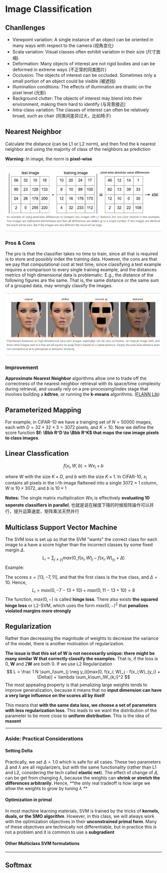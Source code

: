 # Image Classification

## Chanllenges

* Viewpoint variation: A single instance of an object can be oriented in many ways with respect to the camera (视角变化)
* Scala variation: Visual classes often exhibit variation in their size (尺寸放缩)
* Deformation: Many objects of interest are not rigid bodies and can be deformed in extreme ways (不正常的同类图片)
* Occlusion: The objects of interest can be occluded. Sometimes only a small portion of an object could be visible (被遮挡)
* Illumination conditions: The effects of illumination are drastic on the pixel level (光影)
* Background clutter: The objects of interest may blend into their environment, making them hard to identify (与背景接近)
* Intra-class variation: The classes of interest can often be relatively broad, such as chair (同类间差异过大，比如椅子)

## Nearest Neighbor

Calculate the distance (can be L1 or L2 norm), and then find the k nearest neighbor and using the majority of class of the neighbors as prediction

**Warning:** In image, the norm is **pixel-wise**

![](assets/knn.png)

### Pros & Cons

The pro is that the classifier takes no time to train, since all that is required is to store and possibly index the training data. However, the cons are that we pay that computational cost at test time, since classifying a test example requires a comparison to every single training example, and the distances metrics of high dimensional data is problematic. E.g., the distance of the following figures are the same. That is, the same distance or the same sum of a grouped data, may wrongly classify the images.

![](assets/misclassify_by_knn.png)

### Improvement

**Approximate Nearest Neighbor** algorithms allow one to trade off the correctness of the nearest neighbor retrieval with its space/time complexity during retrieval, and usually rely on a pre-processing/index stage that involves building a **kdtree**, or running the **k-means** algorithms. ([FLANN Lib](http://www.cs.ubc.ca/research/flann/))

## Parameterized Mapping

For example, in CIFAR-10 we have a trainging set of $N = 50000$ images, each with $D = 32 \times 32 \times3 = 3072$ pixels, and $K = 10$. Now we define the score function **$f: \Bbb R^D \to \Bbb R^K$ that maps the raw image pixels to class images**.

## Linear Classfication

$$
f(x_i, W, b) = Wx_i + b
$$

where $W$ with the size $K \times D$, and $b$ with the size $K \times 1$. In CIFAR-10, $x_i$ contains all pixels in the i-th image flattened into a single $3072\times 1$ column, $W$ is $10 \times 3072$, and $b$ is $10 \times 1$

**Notes:** The single matrix multiplication $Wx_i$ is effectively **evaluating 10 seperate classifiers in parallel**, 也就是说在梯度下降的时候矩阵操作可以并行，提升运算速度，矩阵乘法天然并行

## Multiclass Support Vector Machine

The SVM loss is set up so that the SVM "wants" the correct class for each image to a have a score higher than the incorrect classes by some fixed margin $\Delta$.
$$
L_i = \sum_{j \neq y_i} max(0, f(x_i, W)_j - f(x_i, W)_{y_i} + \Delta)
$$
Example:

The scores $s = [13, -7, 11]$, and that the first class is the true class, and $\Delta = 10$. Hence, 
$$
L_i = max(0, -7-13+10) + max(0, 11-13+10) = 8
$$
The function, $max(0, -)$ is called **hinge loss**. There also exists **the squared hinge loss** or L2-SVM, which uses the form $max(0,-)^2$ that **penalizes violated margins more strongly**

## Regularization

Rather than decreasing the magnitude of weights to decrease the variance of the model, there is another motivation of regularization.

**The issue is that this set of $\mathbf W$ is not necessarily unique: there might be many similar $\mathbf W$ that correctly classify the examples**. That is, if the loss is 0, $\mathbf W$ and $2\mathbf W$ are both 0. If we use L2 Regularization
$$
L = \frac 1 N \sum_i\sum_{j \neg y_i}[max(0, f(x_i; W)_j - f(x_i;W)_{y_i} + \Delta)] + \lambda \sum_k\sum_lW_{k,l}^2
$$
The most appealing property is that penalizing large weights tends to improve generalization, because it means that no **input dimension can have a very large influence on the scores all by itself**

This means that **with the same data loss, we choose a set of parameters with less regularization loss**. This leads to we want the distribution of the parameter to be more close to **uniform distribution**. This is the idea of **maxent** 

---

### Aside: Practical Considerations

#### Setting Delta

Practically, we set $\Delta = 1.0$ which is safe for all cases. These two parameters $\Delta$ and $\lambda$ are all regularizers, but with the same functionality (rather than L1 and L2, considering the tech called **elastic net**). The effect of change of $\Delta$, can be get from changing $\lambda$, because the weights can **shrink or stretch the differences arbitrarily**. Hence, **the only real tradeoff is how large we allow the weights to grow by tuning $\lambda$ **

#### Optimization in primal

In most machine learning materials, SVM is trained by the tricks of **kernels, duals, or the SMO algorithm**. However, in this class, we will always work with the optimization objectives in their **unconstrained primal form**. Many of these objectives are technically not differentiable, but in practice this is not a problem and it is common to use a **subgradient**

#### Other Multiclass SVM formulations

---

## Softmax